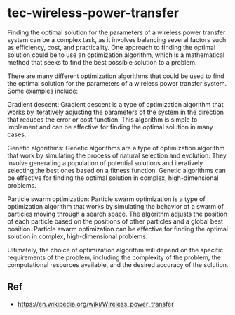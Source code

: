 # tec-wireless-power-transfer

Finding the optimal solution for the parameters of a wireless power transfer system can be a complex task, as it involves balancing several factors such as efficiency, cost, and practicality. One approach to finding the optimal solution could be to use an optimization algorithm, which is a mathematical method that seeks to find the best possible solution to a problem.

There are many different optimization algorithms that could be used to find the optimal solution for the parameters of a wireless power transfer system. Some examples include:

Gradient descent: Gradient descent is a type of optimization algorithm that works by iteratively adjusting the parameters of the system in the direction that reduces the error or cost function. This algorithm is simple to implement and can be effective for finding the optimal solution in many cases.

Genetic algorithms: Genetic algorithms are a type of optimization algorithm that work by simulating the process of natural selection and evolution. They involve generating a population of potential solutions and iteratively selecting the best ones based on a fitness function. Genetic algorithms can be effective for finding the optimal solution in complex, high-dimensional problems.

Particle swarm optimization: Particle swarm optimization is a type of optimization algorithm that works by simulating the behavior of a swarm of particles moving through a search space. The algorithm adjusts the position of each particle based on the positions of other particles and a global best position. Particle swarm optimization can be effective for finding the optimal solution in complex, high-dimensional problems.

Ultimately, the choice of optimization algorithm will depend on the specific requirements of the problem, including the complexity of the problem, the computational resources available, and the desired accuracy of the solution.


## Ref 
- https://en.wikipedia.org/wiki/Wireless_power_transfer
